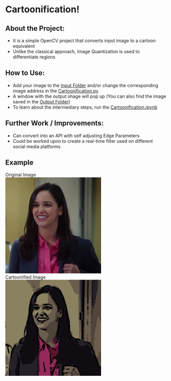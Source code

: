 # Cartoonification!

## About the Project:
- It is a simple OpenCV project that converts input image to a cartoon equivalent
- Unlike the classical approach, Image Quantization is used to differentiate regions

## How to Use:
- Add your image to the [Input Folder](https://github.com/Sidhved/ComputerVision/tree/main/Week2-Day1/Input%20Image) and/or change the corresponding image address in the [Cartoonification.py](https://github.com/Sidhved/ComputerVision/blob/main/Week2-Day1/Cartoonification.py)
- A window with the output image will pop up (You can also find the image saved in the [Output Folder](https://github.com/Sidhved/ComputerVision/tree/main/Week2-Day1/Output%20Image))
- To learn about the intermediary steps, run the [Cartoonification.ipynb](https://github.com/Sidhved/ComputerVision/blob/main/Week2-Day1/Cartoonification.ipynb)

## Further Work / Improvements:
- Can convert into an API with self adjusting Edge Parameters
- Could be worked upon to create a real-time filter used on different social media platforms

## Example
Original Image<br>
![Input Image](https://github.com/Sidhved/ComputerVision/blob/main/Week2-Day1/Input%20Image/Amy.jpg)
<br>Cartoonified Image<br>
![Output Image](https://github.com/Sidhved/ComputerVision/blob/main/Week2-Day1/Output%20Image/AmyOP.jpeg)<br>
